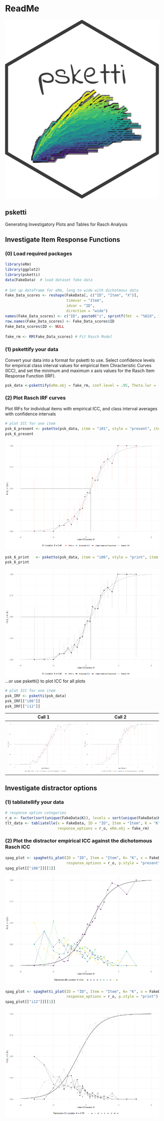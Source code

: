 ReadMe
================

![](psketti_hex2.png)

## psketti

Generating Investigatory Plots and Tables for Rasch Analysis

## Investigate Item Response Functions

### (0) Load required packages

``` r
library(eRm)
library(ggplot2)
library(psketti)
data(FakeData)  # load dataset fake data

# Set up dataframe for eRm, long to wide with dichotmous data
Fake_Data_scores <- reshape(FakeData[, c("ID", "Item", "X")],
                            timevar = "Item",
                            idvar = "ID",
                            direction = "wide")
names(Fake_Data_scores) <- c("ID", paste0("i", sprintf(fmt  = "%02d", 1:23)))
row.names(Fake_Data_scores) <- Fake_Data_scores$ID
Fake_Data_scores$ID <- NULL

fake_rm <- RM(Fake_Data_scores) # Fit Rasch Model
```

### (1) pskettify your data

Convert your data into a format for psketti to use. Select confidence
levels for empirical class interval values for empirical Item
Chracteristic Curves (ICC), and set the minimum and maximum x axis
values for the Rasch Item Response Function (IRF).

``` r
psk_data <-pskettify(eRm.obj = fake_rm, conf.level = .95, Theta.lwr = -6, Theta.upr = 6)
```

### (2) Plot Rasch IRF curves

Plot IRFs for individual items with empirical ICC, and class interval
averages with confidence intervals

``` r
# plot ICC for one item
psk_6_present <- psketto(psk_data, item = "i01", style = "present", item.label = "i01")   # colour
psk_6_present
```

![](Fake_Data_IRF_01_Single_colour.png)

``` r
psk_6_print   <- psketto(psk_data, item = "i06", style = "print", item.label = "i06")     # black and white
psk_6_print
```

![](Fake_Data_IRF_01_Single_BW.png) …or use psketti() to plot ICC for
all plots

``` r
# plot ICC for one item
psk_IRF <- psketti(psk_data)
psk_IRF[["i06"]]
psk_IRF[["i12"]]
```

|          Call 1           |          Call 2           |
| :-----------------------: | :-----------------------: |
| ![](Fake_Data_IRF_06.png) | ![](Fake_Data_IRF_12.png) |

## Investigate distractor options

### (1) tabliatellify your data

``` r
# response option categories
r_o <- factor(sort(unique(FakeData$K)), levels = sort(unique(FakeData$K)), ordered = TRUE)
tlt_data <- tabliatelle(x = FakeData, ID = "ID", Item = "Item", K = "K", 
                        response_options = r_o, eRm.obj = fake_rm)
```

### (2) Plot the distractor empirical ICC against the dichotomous Rasch ICC

``` r
spag_plot <- spaghetti_plot(ID = "ID", Item = "Item", K= "K", x = FakeData, eRm.obj = fake_rm, 
                            response_options = r_o, p.style = "present")
spag_plot[["i06"]][[1]]
```

![](Fake_Data_Col_D_ICC_06.png)

``` r
spag_plot <- spaghetti_plot(ID = "ID", Item = "Item", K= "K", x = FakeData, eRm.obj = fake_rm, 
                            response_options = r_o, p.style = "print")
spag_plot[["i12"]][[1]]
```

![](Fake_Data_BW_D_ICC_12.png)
